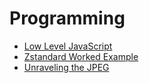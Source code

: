 # Programming

* [Low Level JavaScript][1]
* [Zstandard Worked Example][2]
* [Unraveling the JPEG][3]

[1]: https://www.youtube.com/c/LowLevelJavaScript
[2]: https://nigeltao.github.io/blog/2022/zstandard-part-1-concepts.html
[3]: https://parametric.press/issue-01/unraveling-the-jpeg/
